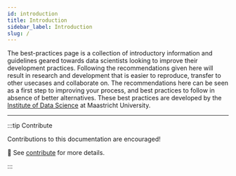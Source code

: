 ```yaml
---
id: introduction
title: Introduction
sidebar_label: Introduction
slug: /
---
```


The best-practices page is a collection of introductory information and guidelines geared towards data scientists looking to improve their development practices. Following the recommendations given here will result in research and development that is easier to reproduce, transfer to other usecases and collaborate on. The recommendations here can be seen as a first step to improving your process, and best practices to follow in absence of better alternatives. These best practices are developed by the [Institute of Data Science](https://maastrichtuniversity.nl/ids) at Maastricht University.

---

:::tip Contribute

Contributions to this documentation are encouraged! 

📝 See [contribute](https://maastrichtu-ids.github.io/best-practices/contributing) for more details.

:::